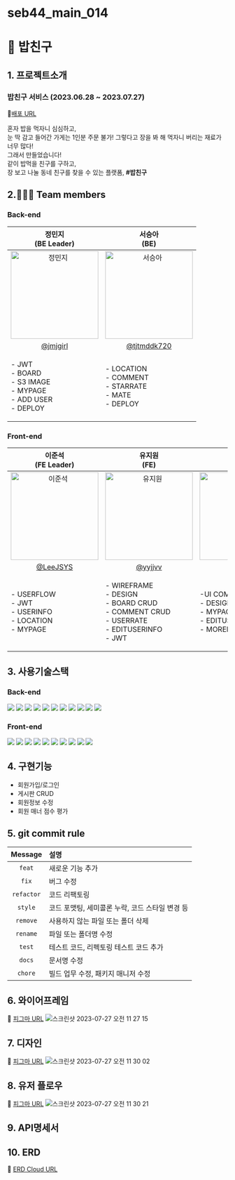 # seb44_main_014
# 🍚 밥친구

## 1. 프로젝트소개
### 밥친구 서비스 (2023.06.28 ~ 2023.07.27)
🔗[배포 URL](https://seb44-main-014.vercel.app/)
<p text-align='center'>혼자 밥을 먹자니 심심하고,<br/>
눈 딱 감고 들어간 가게는 1인분 주문 불가! 그렇다고 장을 봐 해 먹자니 버리는 재료가 너무 많다!<br/>
그래서 만들었습니다!<br/>
같이 밥먹을 친구를 구하고,<br/>
장 보고 나눌 동네 친구를 찾을 수 있는 플랫폼, <b>#밥친구</b></p>

## 2.🧑‍🤝‍🧑 Team members
### Back-end

| 정민지<br>(BE Leader) | 서승아<br>(BE) |
|:--------:| :--------: |
| <img src="https://github.com/codestates-seb/seb44_main_014/assets/101058141/f9021546-f255-4c69-8690-42d7eb1dedce" alt="정민지" width="200" height="200">| <img src="https://github.com/codestates-seb/seb44_main_014/assets/101058141/eaecf455-9651-4de3-acc1-5036bbf349bf" alt="서승아" width="200" height="200"> | | 
|[@jmjgirl](https://github.com/jmjgirl) | [@tjtmddk720](https://github.com/tjtmddk720) |
| <p align="left">- JWT <br/>- BOARD <br/>- S3 IMAGE <br/>- MYPAGE <br/>- ADD USER <br/>- DEPLOY <br/></p> | <p align="left">- LOCATION <br/>- COMMENT <br/>- STARRATE <br/>- MATE <br/>- DEPLOY <br/></p> | 

### Front-end
| 이준석<br>(FE Leader) | 유지원<br>(FE) | 조성원<br>(FE) |
| :--------: | :--------: | :--------: |
| <img src="https://github.com/codestates-seb/seb44_main_014/assets/101058141/55b18b88-ed35-4b9d-bfd6-8ea90b98942f" alt="이준석" width="200" height="200"> | <img src="https://github.com/codestates-seb/seb44_main_014/assets/101058141/b84c04bb-ca8e-4d6f-825e-724dc6806283" alt="유지원" width="200" height="200"> | <img src="https://github.com/codestates-seb/seb44_main_014/assets/101058141/280b5145-9830-4550-a5eb-0932aa9dacfc" alt="조성원" width="200" height="200"> |
| [@LeeJSYS](https://github.com/LeeJSYS) | [@yyjjvv](https://github.com/yyjjvv) | [@thejsw](https://github.com/thejsw) |
| <p align="left">- USERFLOW <br/>- JWT <br/>- USERINFO  <br/>- LOCATION  <br/>- MYPAGE <br /></p> |<p align="left">- WIREFRAME  <br/>- DESIGN  <br/>- BOARD CRUD  <br/>- COMMENT CRUD  <br/>- USERRATE  <br/>- EDITUSERINFO  <br/>- JWT <br/></p>  |<p align="left">-UI COMPONENTS  <br/>- DESIGN  <br/>- MYPAGE <br/>- EDITUSER <br/>- MOREINFO <br/></p>|

## 3. 사용기술스택
### Back-end
<img src="https://img.shields.io/badge/SPRING-6DB33F?style=for-the-badge&logo=SPRING&logoColor=white"> <img src="https://img.shields.io/badge/SPRINGBOOT-6DB33F?style=for-the-badge&logo=SPRINGBOOT&logoColor=white"> <img src="https://img.shields.io/badge/SPRINGSECURITY-6DB33F?style=for-the-badge&logo=SPRINGSECURITY&logoColor=white"> <img src="https://img.shields.io/badge/JAVA-4479A1?style=for-the-badge&logo=JAVA&logoColor=black"> <img src="https://img.shields.io/badge/MYSQL-4479A1?style=for-the-badge&logo=MYSQL&logoColor=white"> <img src="https://img.shields.io/badge/QUERYDSL-4479A1?style=for-the-badge&logo=QUERYDSL&logoColor=black"> <img src="https://img.shields.io/badge/JPA-6DB33F?style=for-the-badge&logo=JPA&logoColor=black"> <img src="https://img.shields.io/badge/GITHUBACTIONS-2088FF?style=for-the-badge&logo=GITHUBACTIONS&logoColor=white"> <img src="https://img.shields.io/badge/AMAZONEC2-FF9900?style=for-the-badge&logo=AMAZONEC2&logoColor=white"> <img src="https://img.shields.io/badge/AMAZONS3-569A31?style=for-the-badge&logo=AMAZONS3&logoColor=white"> <img src="https://img.shields.io/badge/AMAZONRDS-527FFF?style=for-the-badge&logo=AMAZONRDS&logoColor=white">


### Front-end
<img src="https://img.shields.io/badge/REACT-61DAFB?style=for-the-badge&logo=REACT&logoColor=black"> <img src="https://img.shields.io/badge/VITE-646CFF?style=for-the-badge&logo=VITE&logoColor=white"> <img src="https://img.shields.io/badge/TYPESCRIPT-3178C6?style=for-the-badge&logo=TYPESCRIPT&logoColor=white"> <img src="https://img.shields.io/badge/REDUX-764ABC?style=for-the-badge&logo=REDUX&logoColor=white"> <img src="https://img.shields.io/badge/AXIOS-5A29E4?style=for-the-badge&logo=AXIOS&logoColor=white"> <img src="https://img.shields.io/badge/ESLINT-4B32C3?style=for-the-badge&logo=ESLINT&logoColor=white"> <img src="https://img.shields.io/badge/PRETTIER-F7B93E?style=for-the-badge&logo=PRETTIER&logoColor=white"> <img src="https://img.shields.io/badge/.ENV-ECD53F?style=for-the-badge&logo=.ENV&logoColor=black"> <img src="https://img.shields.io/badge/STYLEDCOMPONENTS-DB7093?style=for-the-badge&logo=STYLEDCOMPONENTS&logoColor=white"> <img src="https://img.shields.io/badge/FIGMA-F24E1E?style=for-the-badge&logo=FIGMA&logoColor=white">

## 4. 구현기능
- 회원가입/로그인
- 게시판 CRUD
- 회원정보 수정
- 회원 매너 점수 평가

## 5. git commit rule
|  Message   | 설명                                                  |
| :--------: | :---------------------------------------------------- |
| `feat` | 새로운 기능 추가 |
| `fix` | 버그 수정 |
| `refactor` | 코드 리팩토링 |
| `style` | 코드 포맷팅, 세미콜론 누락, 코드 스타일 변경 등 |
| `remove` | 사용하지 않는 파일 또는 폴더 삭제 |
| `rename` | 파일 또는 폴더명 수정 |
| `test` | 테스트 코드, 리펙토링 테스트 코드 추가 |
| `docs` | 문서명 수정 |
| `chore` | 빌드 업무 수정, 패키지 매니저 수정 |

## 6. 와이어프레임
🔖 [피그마 URL](https://www.figma.com/file/Xg0rcxVl4EVjOl4N8R35xA/%EB%B0%A5%EC%B9%9C%EA%B5%AC---wireframe?type=design&node-id=0-1&mode=design&t=fGuZbT9MwtF49q1b-0)
![스크린샷 2023-07-27 오전 11 27 15](https://github.com/codestates-seb/seb44_main_014/assets/101058141/56633745-163b-446a-95e8-c3562c1e8cfb)

## 7. 디자인
🔖 [피그마 URL](https://www.figma.com/file/Xg0rcxVl4EVjOl4N8R35xA/%EB%B0%A5%EC%B9%9C%EA%B5%AC---wireframe?type=design&node-id=44-216&mode=design&t=fGuZbT9MwtF49q1b-0)
![스크린샷 2023-07-27 오전 11 30 02](https://github.com/codestates-seb/seb44_main_014/assets/101058141/e1c651c2-d57b-4229-bcf3-07b0878a26ad)

## 8. 유저 플로우
🔖 [피그마 URL](https://www.figma.com/file/Xg0rcxVl4EVjOl4N8R35xA/%EB%B0%A5%EC%B9%9C%EA%B5%AC---wireframe?type=design&node-id=43-32&mode=design&t=fGuZbT9MwtF49q1b-0)
![스크린샷 2023-07-27 오전 11 30 21](https://github.com/codestates-seb/seb44_main_014/assets/101058141/57a3fb41-9bf4-4560-9652-02421e5bdd4b)

## 9. API명세서
## 10. ERD
🔖 [ERD Cloud URL](https://www.erdcloud.com/d/MpCjoYMXYCtLuG3be)
